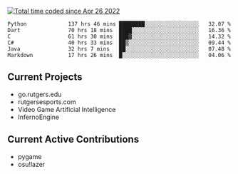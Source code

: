 <a href="https://wakatime.com/@9797ee4f-4108-45bb-8fc2-b36b9c1a1c89"><img src="https://wakatime.com/badge/user/9797ee4f-4108-45bb-8fc2-b36b9c1a1c89.svg?style=for-the-badge" alt="Total time coded since Apr 26 2022" /></a>

<!--START_SECTION:waka-->

```text
Python             137 hrs 46 mins ████████░░░░░░░░░░░░░░░░░   32.07 %
Dart               70 hrs 18 mins  ████░░░░░░░░░░░░░░░░░░░░░   16.36 %
C                  61 hrs 30 mins  ███▓░░░░░░░░░░░░░░░░░░░░░   14.32 %
C#                 40 hrs 33 mins  ██▒░░░░░░░░░░░░░░░░░░░░░░   09.44 %
Java               32 hrs 7 mins   ██░░░░░░░░░░░░░░░░░░░░░░░   07.48 %
Markdown           17 hrs 26 mins  █░░░░░░░░░░░░░░░░░░░░░░░░   04.06 %
```

<!--END_SECTION:waka-->

## Current Projects

 - go.rutgers.edu
 - rutgersesports.com
 - Video Game Artificial Intelligence
 - InfernoEngine

## Current Active Contributions

 - pygame
 - osu!lazer

